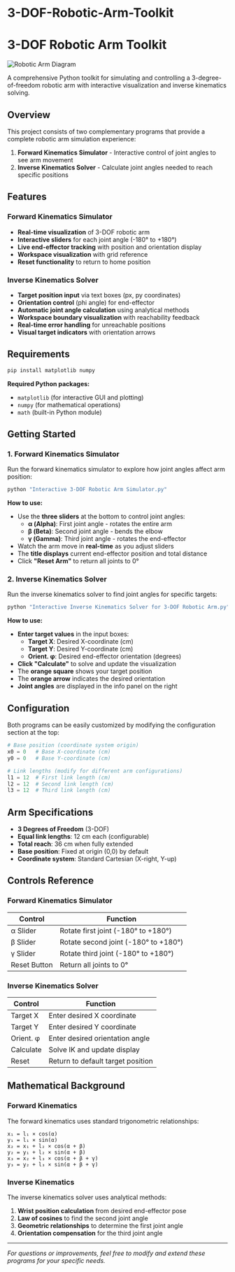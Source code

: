 # 3-DOF-Robotic-Arm-Toolkit
# 3-DOF Robotic Arm Toolkit

![Robotic Arm Diagram](robotic_arm_diagram.png)

A comprehensive Python toolkit for simulating and controlling a 3-degree-of-freedom robotic arm with interactive visualization and inverse kinematics solving.

## Overview

This project consists of two complementary programs that provide a complete robotic arm simulation experience:

1. **Forward Kinematics Simulator** - Interactive control of joint angles to see arm movement
2. **Inverse Kinematics Solver** - Calculate joint angles needed to reach specific positions

## Features

### Forward Kinematics Simulator
- **Real-time visualization** of 3-DOF robotic arm
- **Interactive sliders** for each joint angle (-180° to +180°)
- **Live end-effector tracking** with position and orientation display
- **Workspace visualization** with grid reference
- **Reset functionality** to return to home position

### Inverse Kinematics Solver
- **Target position input** via text boxes (px, py coordinates)
- **Orientation control** (phi angle) for end-effector
- **Automatic joint angle calculation** using analytical methods
- **Workspace boundary visualization** with reachability feedback
- **Real-time error handling** for unreachable positions
- **Visual target indicators** with orientation arrows

## Requirements

```bash
pip install matplotlib numpy
```

**Required Python packages:**
- `matplotlib` (for interactive GUI and plotting)
- `numpy` (for mathematical operations)
- `math` (built-in Python module)

## Getting Started

### 1. Forward Kinematics Simulator

Run the forward kinematics simulator to explore how joint angles affect arm position:

```bash
python "Interactive 3-DOF Robotic Arm Simulator.py"
```

**How to use:**
- Use the **three sliders** at the bottom to control joint angles:
  - **α (Alpha)**: First joint angle - rotates the entire arm
  - **β (Beta)**: Second joint angle - bends the elbow
  - **γ (Gamma)**: Third joint angle - rotates the end-effector
- Watch the arm move in **real-time** as you adjust sliders
- The **title displays** current end-effector position and total distance
- Click **"Reset Arm"** to return all joints to 0°

### 2. Inverse Kinematics Solver

Run the inverse kinematics solver to find joint angles for specific targets:

```bash
python "Interactive Inverse Kinematics Solver for 3-DOF Robotic Arm.py"
```

**How to use:**
- **Enter target values** in the input boxes:
  - **Target X**: Desired X-coordinate (cm)
  - **Target Y**: Desired Y-coordinate (cm)  
  - **Orient. φ**: Desired end-effector orientation (degrees)
- **Click "Calculate"** to solve and update the visualization
- The **orange square** shows your target position
- The **orange arrow** indicates the desired orientation
- **Joint angles** are displayed in the info panel on the right

## Configuration

Both programs can be easily customized by modifying the configuration section at the top:

```python
# Base position (coordinate system origin)
x0 = 0   # Base X-coordinate (cm)
y0 = 0   # Base Y-coordinate (cm)

# Link lengths (modify for different arm configurations)
l1 = 12  # First link length (cm)
l2 = 12  # Second link length (cm) 
l3 = 12  # Third link length (cm)
```

## Arm Specifications

- **3 Degrees of Freedom** (3-DOF)
- **Equal link lengths**: 12 cm each (configurable)
- **Total reach**: 36 cm when fully extended
- **Base position**: Fixed at origin (0,0) by default
- **Coordinate system**: Standard Cartesian (X-right, Y-up)

## Controls Reference

### Forward Kinematics Simulator
| Control | Function |
|---------|----------|
| α Slider | Rotate first joint (-180° to +180°) |
| β Slider | Rotate second joint (-180° to +180°) |
| γ Slider | Rotate third joint (-180° to +180°) |
| Reset Button | Return all joints to 0° |

### Inverse Kinematics Solver
| Control | Function |
|---------|----------|
| Target X | Enter desired X coordinate |
| Target Y | Enter desired Y coordinate |
| Orient. φ | Enter desired orientation angle |
| Calculate | Solve IK and update display |
| Reset | Return to default target position |

## Mathematical Background

### Forward Kinematics
The forward kinematics uses standard trigonometric relationships:

```
x₁ = l₁ × cos(α)
y₁ = l₁ × sin(α)
x₂ = x₁ + l₂ × cos(α + β)
y₂ = y₁ + l₂ × sin(α + β)
x₃ = x₂ + l₃ × cos(α + β + γ)
y₃ = y₂ + l₃ × sin(α + β + γ)
```

### Inverse Kinematics
The inverse kinematics solver uses analytical methods:

1. **Wrist position calculation** from desired end-effector pose
2. **Law of cosines** to find the second joint angle
3. **Geometric relationships** to determine the first joint angle
4. **Orientation compensation** for the third joint angle

___

*For questions or improvements, feel free to modify and extend these programs for your specific needs.*
